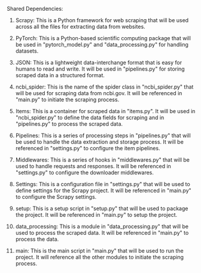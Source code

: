 Shared Dependencies:

1. Scrapy: This is a Python framework for web scraping that will be used across all the files for extracting data from websites.

2. PyTorch: This is a Python-based scientific computing package that will be used in "pytorch_model.py" and "data_processing.py" for handling datasets.

3. JSON: This is a lightweight data-interchange format that is easy for humans to read and write. It will be used in "pipelines.py" for storing scraped data in a structured format.

4. ncbi_spider: This is the name of the spider class in "ncbi_spider.py" that will be used for scraping data from ncbi.gov. It will be referenced in "main.py" to initiate the scraping process.

5. Items: This is a container for scraped data in "items.py". It will be used in "ncbi_spider.py" to define the data fields for scraping and in "pipelines.py" to process the scraped data.

6. Pipelines: This is a series of processing steps in "pipelines.py" that will be used to handle the data extraction and storage process. It will be referenced in "settings.py" to configure the item pipelines.

7. Middlewares: This is a series of hooks in "middlewares.py" that will be used to handle requests and responses. It will be referenced in "settings.py" to configure the downloader middlewares.

8. Settings: This is a configuration file in "settings.py" that will be used to define settings for the Scrapy project. It will be referenced in "main.py" to configure the Scrapy settings.

9. setup: This is a setup script in "setup.py" that will be used to package the project. It will be referenced in "main.py" to setup the project.

10. data_processing: This is a module in "data_processing.py" that will be used to process the scraped data. It will be referenced in "main.py" to process the data.

11. main: This is the main script in "main.py" that will be used to run the project. It will reference all the other modules to initiate the scraping process.